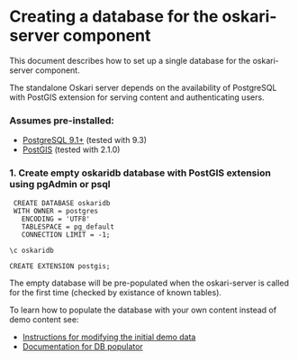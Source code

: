 # Creating a database for the oskari-server component

This document describes how to set up a single database for the oskari-server component.

The standalone Oskari server depends on the availability of PostgreSQL with
PostGIS extension for serving content and authenticating users.

### Assumes pre-installed:

* [PostgreSQL 9.1+](http://www.postgresql.org/) (tested with 9.3)
* [PostGIS](http://postgis.net/) (tested with 2.1.0)

### 1. Create empty oskaridb database with PostGIS extension using pgAdmin or psql

     CREATE DATABASE oskaridb
     WITH OWNER = postgres
       ENCODING = 'UTF8'
       TABLESPACE = pg_default
       CONNECTION LIMIT = -1;

    \c oskaridb

    CREATE EXTENSION postgis;

The empty database will be pre-populated when the oskari-server is called for
the first time (checked by existance of known tables).

To learn how to populate the database with your own content instead of demo content see:
* [Instructions for modifying the initial demo data](/documentation/backend/database-customize-initial-data)
* [Documentation for DB populator](/documentation/backend/database-populate)
